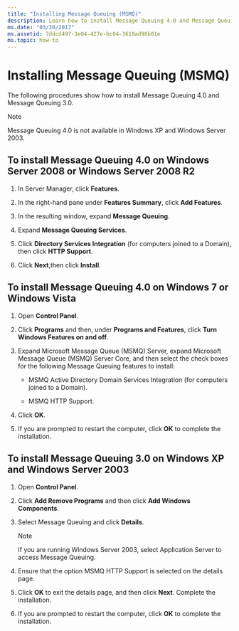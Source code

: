 ```yaml
---
title: "Installing Message Queuing (MSMQ)"
description: Learn how to install Message Queuing 4.0 and Message Queuing 3.0 to use with WFC samples as part of a one-time setup procedure.
ms.date: "03/30/2017"
ms.assetid: 7ddcd497-3e04-427e-bc04-3610ad98b01e
ms.topic: how-to
---
```

# Installing Message Queuing (MSMQ)

The following procedures show how to install Message Queuing 4.0 and Message Queuing 3.0.

> [!NOTE]
> Message Queuing 4.0 is not available in Windows XP and Windows Server 2003.

## To install Message Queuing 4.0 on Windows Server 2008 or Windows Server 2008 R2

1. In Server Manager, click **Features**.

2. In the right-hand pane under **Features Summary**, click **Add Features**.

3. In the resulting window, expand **Message Queuing**.

4. Expand **Message Queuing Services**.

5. Click **Directory Services Integration** (for computers joined to a Domain), then click **HTTP Support**.

6. Click **Next**,then click **Install**.

## To install Message Queuing 4.0 on Windows 7 or Windows Vista

1. Open **Control Panel**.

2. Click **Programs** and then, under **Programs and Features**, click **Turn Windows Features on and off**.

3. Expand Microsoft Message Queue (MSMQ) Server, expand Microsoft Message Queue (MSMQ) Server Core, and then select the check boxes for the following Message Queuing features to install:

    - MSMQ Active Directory Domain Services Integration (for computers joined to a Domain).

    - MSMQ HTTP Support.

4. Click **OK**.

5. If you are prompted to restart the computer, click **OK** to complete the installation.

## To install Message Queuing 3.0 on Windows XP and Windows Server 2003

1. Open **Control Panel**.

2. Click **Add Remove Programs** and then click **Add Windows Components**.

3. Select Message Queuing and click **Details**.

    > [!NOTE]
    > If you are running Windows Server 2003, select Application Server to access Message Queuing.

4. Ensure that the option MSMQ HTTP Support is selected on the details page.

5. Click **OK** to exit the details page, and then click **Next**. Complete the installation.

6. If you are prompted to restart the computer, click **OK** to complete the installation.
